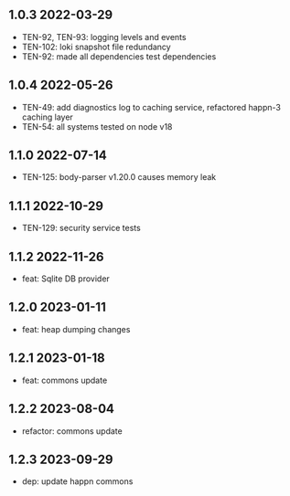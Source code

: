 1.0.3 2022-03-29
-----------------
  - TEN-92, TEN-93: logging levels and events
  - TEN-102: loki snapshot  file redundancy
  - TEN-92: made all dependencies test dependencies

1.0.4 2022-05-26
-----------------
  - TEN-49: add diagnostics log to caching service, refactored happn-3 caching layer
  - TEN-54: all systems tested on node v18

1.1.0 2022-07-14
-----------------
  - TEN-125: body-parser v1.20.0 causes memory leak

1.1.1 2022-10-29
-----------------
  - TEN-129: security service tests

1.1.2 2022-11-26
-----------------
  - feat: Sqlite DB provider

1.2.0 2023-01-11
-----------------
  - feat: heap dumping changes

1.2.1 2023-01-18
-----------------
  - feat: commons update

1.2.2 2023-08-04
-----------------
  - refactor: commons update

1.2.3 2023-09-29
-----------------
  - dep: update happn commons